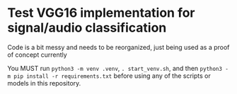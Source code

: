 # Test VGG16 implementation for signal/audio classification
Code is a bit messy and needs to be reorganized, just being used as a proof of concept currently

You MUST run `python3 -m venv .venv`, `. start_venv.sh`, and then `python3 -m pip install -r requirements.txt` before using any of the scripts or models in this repository.

